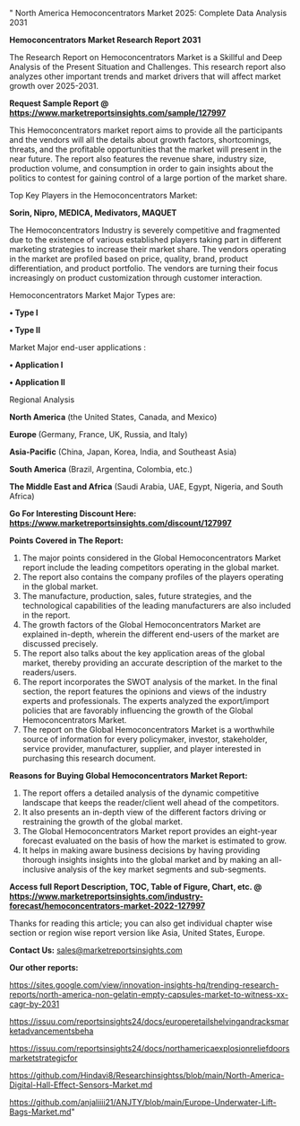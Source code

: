 " North America Hemoconcentrators Market 2025: Complete Data Analysis 2031

<strong>Hemoconcentrators Market Research Report 2031</strong>

The Research Report on Hemoconcentrators Market is a Skillful and Deep Analysis of the Present Situation and Challenges. This research report also analyzes other important trends and market drivers that will affect market growth over 2025-2031.

<strong>Request Sample Report @ <a href=https://www.marketreportsinsights.com/sample/127997>https://www.marketreportsinsights.com/sample/127997</a></strong>

This Hemoconcentrators market report aims to provide all the participants and the vendors will all the details about growth factors, shortcomings, threats, and the profitable opportunities that the market will present in the near future. The report also features the revenue share, industry size, production volume, and consumption in order to gain insights about the politics to contest for gaining control of a large portion of the market share.

Top Key Players in the Hemoconcentrators Market:

<strong>Sorin, Nipro, MEDICA, Medivators, MAQUET</strong>

The Hemoconcentrators Industry is severely competitive and fragmented due to the existence of various established players taking part in different marketing strategies to increase their market share. The vendors operating in the market are profiled based on price, quality, brand, product differentiation, and product portfolio. The vendors are turning their focus increasingly on product customization through customer interaction.

Hemoconcentrators Market Major Types are:

<strong>• Type I

• Type II</strong>

Market Major end-user applications :

<strong>• Application I

• Application II</strong>

Regional Analysis

</u><strong><b>North America</b></strong> (the United States, Canada, and Mexico)

<strong><b>Europe </b></strong>(Germany, France, UK, Russia, and Italy)

<strong><b>Asia-Pacific</b></strong> (China, Japan, Korea, India, and Southeast Asia)

<strong><b>South America</b></strong> (Brazil, Argentina, Colombia, etc.)

<strong><b>The Middle East and Africa</b></strong> (Saudi Arabia, UAE, Egypt, Nigeria, and South Africa)

<strong>Go For Interesting Discount Here: <a href=https://www.marketreportsinsights.com/discount/127997>https://www.marketreportsinsights.com/discount/127997</a></strong>

<strong>Points Covered in The Report:</strong>
<ol>
  <li>The major points considered in the Global Hemoconcentrators Market report include the leading competitors operating in the global market.</li>
  <li>The report also contains the company profiles of the players operating in the global market.</li>
  <li>The manufacture, production, sales, future strategies, and the technological capabilities of the leading manufacturers are also included in the report.</li>
  <li>The growth factors of the Global Hemoconcentrators Market are explained in-depth, wherein the different end-users of the market are discussed precisely.</li>
  <li>The report also talks about the key application areas of the global market, thereby providing an accurate description of the market to the readers/users.</li>
  <li>The report incorporates the SWOT analysis of the market. In the final section, the report features the opinions and views of the industry experts and professionals. The experts analyzed the export/import policies that are favorably influencing the growth of the Global Hemoconcentrators Market.</li>
  <li>The report on the Global Hemoconcentrators Market is a worthwhile source of information for every policymaker, investor, stakeholder, service provider, manufacturer, supplier, and player interested in purchasing this research document.</li>
</ol>
<strong>Reasons for Buying Global Hemoconcentrators Market Report:</strong>

<ol>
  <li>The report offers a detailed analysis of the dynamic competitive landscape that keeps the reader/client well ahead of the competitors.</li>
  <li>It also presents an in-depth view of the different factors driving or restraining the growth of the global market.</li>
  <li>The Global Hemoconcentrators Market report provides an eight-year forecast evaluated on the basis of how the market is estimated to grow.</li>
  <li>It helps in making aware business decisions by having providing thorough insights insights into the global market and by making an all-inclusive analysis of the key market segments and sub-segments.</li>
</ol>
<strong>Access full Report Description, TOC, Table of Figure, Chart, etc. @ <a href=https://www.marketreportsinsights.com/industry-forecast/hemoconcentrators-market-2022-127997>https://www.marketreportsinsights.com/industry-forecast/hemoconcentrators-market-2022-127997</a></strong>


Thanks for reading this article; you can also get individual chapter wise section or region wise report version like Asia, United States, Europe.

<strong>Contact Us:</strong>
sales@marketreportsinsights.com

<strong>Our other reports:</strong>

<a href=https://sites.google.com/view/innovation-insights-hq/trending-research-reports/north-america-non-gelatin-empty-capsules-market-to-witness-xx-cagr-by-2031>https://sites.google.com/view/innovation-insights-hq/trending-research-reports/north-america-non-gelatin-empty-capsules-market-to-witness-xx-cagr-by-2031</a>

<a href=https://issuu.com/reportsinsights24/docs/europeretailshelvingandracksmarketadvancementsbeha>https://issuu.com/reportsinsights24/docs/europeretailshelvingandracksmarketadvancementsbeha</a>

<a href=https://issuu.com/reportsinsights24/docs/northamericaexplosionreliefdoorsmarketstrategicfor>https://issuu.com/reportsinsights24/docs/northamericaexplosionreliefdoorsmarketstrategicfor</a>

<a href=https://github.com/Hindavi8/Researchinsightss/blob/main/North-America-Digital-Hall-Effect-Sensors-Market.md>https://github.com/Hindavi8/Researchinsightss/blob/main/North-America-Digital-Hall-Effect-Sensors-Market.md</a>

<a href=https://github.com/anjaliiii21/ANJTY/blob/main/Europe-Underwater-Lift-Bags-Market.md>https://github.com/anjaliiii21/ANJTY/blob/main/Europe-Underwater-Lift-Bags-Market.md</a>"
